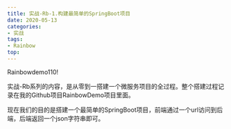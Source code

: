 ```yaml
---
title: 实战-Rb-1.构建最简单的SpringBoot项目
date: 2020-05-13
categories:
- 实战
tags:
- Rainbow
top:
---
```


Rainbowdemo110!

实战-Rb系列的内容，是从零到一搭建一个微服务项目的全过程。整个搭建过程记录在我的Github项目RainbowDemo项目里面。

现在我们的目的是搭建一个最简单的SpringBoot项目，前端通过一个url访问到后端，后端返回一个json字符串即可。



